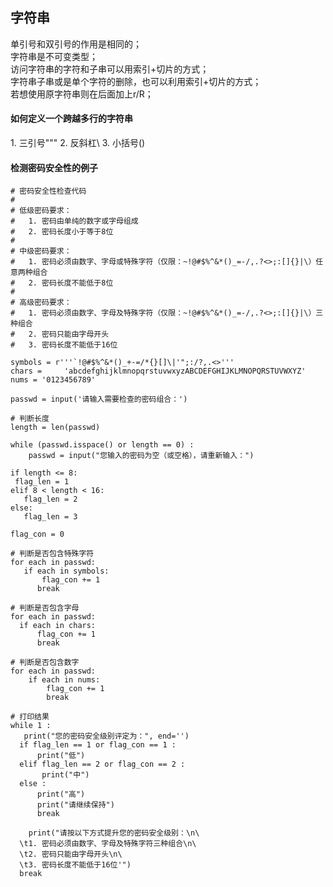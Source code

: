 <link rel="stylesheet" href="./css/layout.css" type="text/css" />
<h2>字符串</h2>
单引号和双引号的作用是相同的；<br/>
字符串是不可变类型；<br/>
访问字符串的字符和子串可以用索引+切片的方式；<br/>
字符串子串或是单个字符的删除，也可以利用索引+切片的方式；<br/>
若想使用原字符串则在后面加上r/R；<br/>

<h4>如何定义一个跨越多行的字符串</h4>
1.	三引号"""
2.	反斜杠\
3.	小括号()

<h4>检测密码安全性的例子</h4>
	
	# 密码安全性检查代码
	#
	# 低级密码要求：
	#   1. 密码由单纯的数字或字母组成
	#   2. 密码长度小于等于8位
	#
	# 中级密码要求：
	#   1. 密码必须由数字、字母或特殊字符（仅限：~!@#$%^&*()_=-/,.?<>;:[]{}|\）任意两种组合
	#   2. 密码长度不能低于8位
	#
	# 高级密码要求：
	#   1. 密码必须由数字、字母及特殊字符（仅限：~!@#$%^&*()_=-/,.?<>;:[]{}|\）三种组合
	#   2. 密码只能由字母开头
	#   3. 密码长度不能低于16位

	symbols = r'''`!@#$%^&*()_+-=/*{}[]\|'";:/?,.<>'''
	chars = 	'abcdefghijklmnopqrstuvwxyzABCDEFGHIJKLMNOPQRSTUVWXYZ'
	nums = '0123456789'

	passwd = input('请输入需要检查的密码组合：')

	# 判断长度
	length = len(passwd)

	while (passwd.isspace() or length == 0) :
    	passwd = input("您输入的密码为空（或空格），请重新输入：")

	if length <= 8:
   	 flag_len = 1
	elif 8 < length < 16:
 	   flag_len = 2
	else:
 	   flag_len = 3

	flag_con = 0

	# 判断是否包含特殊字符
	for each in passwd:
 	   if each in symbols:
 	       flag_con += 1
  	      break
    
	# 判断是否包含字母
	for each in passwd:
 	  if each in chars:
  	      flag_con += 1
  	      break

	# 判断是否包含数字
	for each in passwd:
    	if each in nums:
    	    flag_con += 1
    	    break    

	# 打印结果
	while 1 :
 	   print("您的密码安全级别评定为：", end='')
  	  if flag_len == 1 or flag_con == 1 :
  	      print("低")
  	  elif flag_len == 2 or flag_con == 2 :
 	       print("中")
  	  else :
  	      print("高")
  	      print("请继续保持")
  	      break

    	print("请按以下方式提升您的密码安全级别：\n\
  	  \t1. 密码必须由数字、字母及特殊字符三种组合\n\
  	  \t2. 密码只能由字母开头\n\
  	  \t3. 密码长度不能低于16位'")
  	  break

